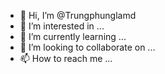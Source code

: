 - 👋 Hi, I’m @Trungphunglamd
- 👀 I’m interested in ...
- 🌱 I’m currently learning ...
- 💞️ I’m looking to collaborate on ...
- 📫 How to reach me ...

<!---
Trungphunglamd/Trungphunglamd is a ✨ special ✨ repository because its `README.md` (this file) appears on your GitHub profile.
You can click the Preview link to take a look at your changes.
--->
